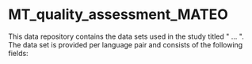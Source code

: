 # MT_quality_assessment_MATEO

This data repository contains the data sets used in the study titled " ... ". The data set is provided per language pair and consists of the following fields:



